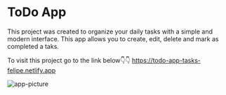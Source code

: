# ToDo App

This project was created to organize your daily tasks with a simple and modern interface. This app allows you to create, edit, delete and mark as completed a taks. 

To visit this project go to the link below👇👇
https://todo-app-tasks-felipe.netlify.app

![app-picture](https://user-images.githubusercontent.com/89051393/183302917-006c29a2-d906-4b37-b43b-ec0444db0a32.PNG)


